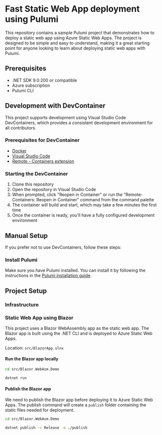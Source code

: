 # Fast Static Web App deployment using Pulumi

This repository contains a sample Pulumi project that demonstrates how to deploy a static web app using Azure Static Web Apps. The project is designed to be simple and easy to understand, making it a great starting point for anyone looking to learn about deploying static web apps with Pulumi.

## Prerequisites

- .NET SDK 9.0.200 or compatible
- Azure subscription
- Pulumi CLI

## Development with DevContainer

This project supports development using Visual Studio Code DevContainers, which provides a consistent development environment for all contributors.

### Prerequisites for DevContainer

- [Docker](https://www.docker.com/products/docker-desktop)
- [Visual Studio Code](https://code.visualstudio.com/)
- [Remote - Containers extension](https://marketplace.visualstudio.com/items?itemName=ms-vscode-remote.remote-containers)

### Starting the DevContainer

1. Clone this repository
2. Open the repository in Visual Studio Code
3. When prompted, click "Reopen in Container" or run the "Remote-Containers: Reopen in Container" command from the command palette
4. The container will build and start, which may take a few minutes the first time
5. Once the container is ready, you'll have a fully configured development environment

## Manual Setup

If you prefer not to use DevContainers, follow these steps:

### Install Pulumi

Make sure you have Pulumi installed. You can install it by following the instructions in the [Pulumi installation guide](https://www.pulumi.com/docs/get-started/install/).


## Project Setup

### Infrastructure


### Static Web App using Blazor

This project uses a Blazor WebAssembly app as the static web app. The Blazor app is built using the .NET CLI and is deployed to Azure Static Web Apps.

Location: `src/BlazorApp.slnx`

#### Run the Blazor app locally

```bash
cd src/Blazor.WebAsm.Demo

dotnet run
```

#### Publish the Blazor app

We need to publish the Blazor app before deploying it to Azure Static Web Apps. The publish command will create a `publish` folder containing the static files needed for deployment.


```bash
cd src/Blazor.WebAsm.Demo

dotnet publish -c Release -o ./publish
```
